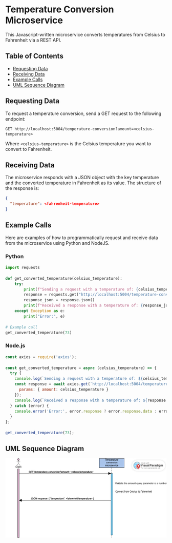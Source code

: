 # Temperature Conversion Microservice

This Javascript-written microservice converts temperatures from Celsius to Fahrenheit via a REST API.

## Table of Contents
- [Requesting Data](#requesting-data)
- [Receiving Data](#receiving-data)
- [Example Calls](#example-calls)
- [UML Sequence Diagram](#uml-sequence-diagram)

## Requesting Data

To request a temperature conversion, send a GET request to the following endpoint:
```
GET http://localhost:5004/temperature-conversion?amount=<celsius-temperature>
```
Where `<celsius-temperature>` is the Celsius temperature you want to convert to Fahrenheit.

## Receiving Data

The microservice responds with a JSON object with the key temperature and the converted temperature in Fahrenheit as its value. The structure of the response is:
```json
{
  "temperature": <fahrenheit-temperature>
}
```

## Example Calls

Here are examples of how to programmatically request and receive data from the microservice using Python and NodeJS.

### Python
```python
import requests

def get_converted_temperature(celsius_temperature):
    try:
        print(f"Sending a request with a temperature of: {celsius_temperature}°C")
        response = requests.get("http://localhost:5004/temperature-conversion", params={"amount": celsius_temperature})
        response_json = response.json()
        print(f"Received a response with a temperature of: {response_json['temperature']}°F")
    except Exception as e:
        print("Error:", e)

# Example call
get_converted_temperature(73)
```

### Node.js
```javascript
const axios = require('axios');

const get_converted_temperature = async (celsius_temperature) => {
  try {
    console.log(`Sending a request with a temperature of: ${celsius_temperature}°C`);
    const response = await axios.get(`http://localhost:5004/temperature-conversion`, {
      params: { amount: celsius_temperature }
    });
    console.log(`Received a response with a temperature of: ${response.data.temperature}°F`);
  } catch (error) {
    console.error('Error:', error.response ? error.response.data : error.message);
  }
};

get_converted_temperature(73);
```

## UML Sequence Diagram
![UML Sequence Diagram](<uml.png>)
